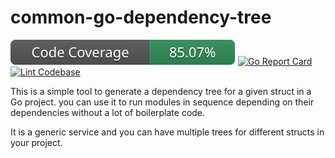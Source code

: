 # common-go-dependency-tree

![Code Coverage](./badges/coverage.svg)
[![Go Report Card](https://goreportcard.com/badge/github.com/cjlapao/common-go-dependency-tree)](https://goreportcard.com/report/github.com/cjlapao/common-go-dependency-tree)
[![Lint Codebase](https://github.com/cjlapao/common-go-dependency-tree/actions/workflows/linter.yml/badge.svg)](https://github.com/cjlapao/common-go-dependency-tree/actions/workflows/linter.yml)

This is a simple tool to generate a dependency tree for a given struct in a Go project. you can use it to run modules in sequence depending on their dependencies without a lot of boilerplate code.

It is a generic service and you can have multiple trees for different structs in your project.
